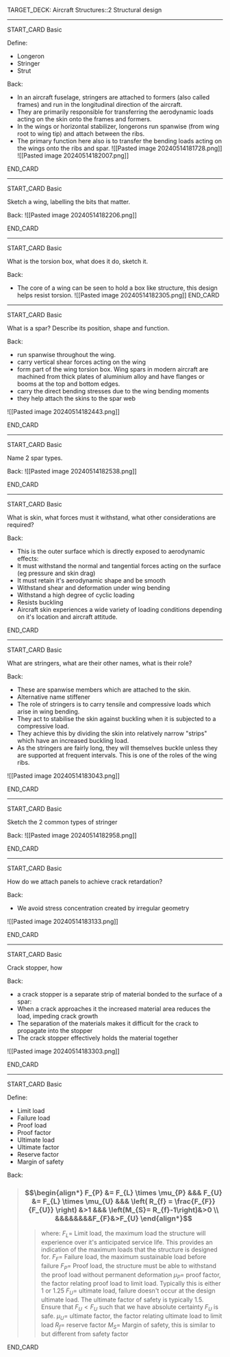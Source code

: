 TARGET_DECK: Aircraft Structures::2 Structural design

---

START_CARD
Basic

Define:
- Longeron
- Stringer
- Strut

Back: 
- In an aircraft fuselage, stringers are attached to formers (also called frames) and run in the longitudinal direction of the aircraft. 
- They are primarily responsible for transferring the aerodynamic loads acting on the skin onto the frames and formers. 
- In the wings or horizontal stabilizer, longerons run spanwise (from wing root to wing tip) and attach between the ribs. 
- The primary function here also is to transfer the bending loads acting on the wings onto the ribs and spar.
![[Pasted image 20240514181728.png]]
![[Pasted image 20240514182007.png]]

END_CARD


--------

START_CARD
Basic

Sketch a wing, labelling the bits that matter.

Back: 
![[Pasted image 20240514182206.png]]

END_CARD


--------

START_CARD
Basic

What is the torsion box, what does it do, sketch it.

Back: 
- The core of a wing can be seen to hold a box like structure, this design helps resist torsion.
![[Pasted image 20240514182305.png]]
END_CARD


--------

START_CARD
Basic

What is a spar? Describe its position, shape and function.

Back: 
- run spanwise throughout the wing. 
- carry vertical shear forces acting on the wing 
- form part of the wing torsion box. Wing spars in modern aircraft are machined from thick plates of aluminium alloy and have flanges or booms at the top and bottom edges.
- carry the direct bending stresses due to the wing bending moments
- they help attach the skins to the spar web

![[Pasted image 20240514182443.png]]

END_CARD



--------

START_CARD
Basic

Name 2 spar types.

Back: 
![[Pasted image 20240514182538.png]]

END_CARD



--------

START_CARD
Basic

What is skin, what forces must it withstand, what other considerations are required?

Back: 
- This is the outer surface which is directly exposed to aerodynamic effects:
- It must withstand the normal and tangential forces acting on the surface (eg pressure and skin drag)
- It must retain it's aerodynamic shape and be smooth
- Withstand shear and deformation under wing bending
- Withstand a high degree of cyclic loading
- Resists buckling
- Aircraft skin experiences a wide variety of loading conditions depending on it's location and aircraft attitude.

END_CARD


--------

START_CARD
Basic

What are stringers, what are their other names, what is their role?

Back: 
- These are spanwise members which are attached to the skin.
- Alternative name stiffener
- The role of stringers is to carry tensile and compressive loads which arise in wing bending. 
- They act to stabilise the skin against buckling when it is subjected to a compressive load.
- They achieve this by dividing the skin into relatively narrow "strips" which have an increased buckling load.
- As the stringers are fairly long, they will themselves buckle unless they are supported at frequent intervals. This is one of the roles of the wing ribs.

![[Pasted image 20240514183043.png]]

END_CARD


--------

START_CARD
Basic

Sketch the 2 common types of stringer

Back: 
![[Pasted image 20240514182958.png]]

END_CARD


--------

START_CARD
Basic

How do we attach panels to achieve crack retardation?

Back: 
- We avoid stress concentration created by irregular geometry

![[Pasted image 20240514183133.png]]

END_CARD


--------

START_CARD
Basic

Crack stopper, how

Back: 
- a crack stopper is a separate strip of material bonded to the surface of a spar:
- When a crack approaches it the increased material area reduces the load, impeding crack growth
- The separation of the materials makes it difficult for the crack to propagate into the stopper
- The crack stopper effectively holds the material together

![[Pasted image 20240514183303.png]]

END_CARD




--------

START_CARD
Basic

Define:
- Limit load
- Failure load
- Proof load
- Proof factor
- Ultimate load
- Ultimate factor
- Reserve factor
- Margin of safety

Back: 
> ### $$\begin{align*} F_{P}  &= F_{L} \times \mu_{P} &&& F_{U} &= F_{L} \times \mu_{U} &&&  \left( R_{f} = \frac{F_{F}}{F_{U}} \right) &>1 &&& \left(M_{S}= R_{f}-1\right)&>0  \\ &&&&&&&&F_{F}&>F_{U} \end{align*}$$
>> where:
>> $F_{L}=$ Limit load, the maximum load the structure will experience over it's anticipated service life. This provides an indication of the maximum loads that the structure is designed for.
>> $F_{F}=$ Failure load, the maximum sustainable load before failure
>> $F_{P}=$ Proof load, the structure must be able to withstand the proof load without permanent deformation
>> $\mu_{P}=$ proof factor, the factor relating proof load to limit load. Typically this is either 1 or 1.25
>> $F_{U}=$ ultimate load, failure doesn't occur at the design ultimate load. The ultimate factor of safety is typically 1.5. Ensure that $F_{U}<F_{U}$ such that we have absolute certainty $F_{U}$ is safe.
>> $\mu_{U}=$ ultimate factor,  the factor relating ultimate load to limit load
>> $R_{f}=$ reserve factor
>> $M_{S}=$ Margin of safety, this is similar to but different from safety factor

END_CARD








